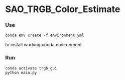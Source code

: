 # SAO_TRGB_Color_Estimate

### Use 
`conda env create -f environment.yml`

to install working conda environment

### Run
```
conda activate trgb_gui
python main.py
```